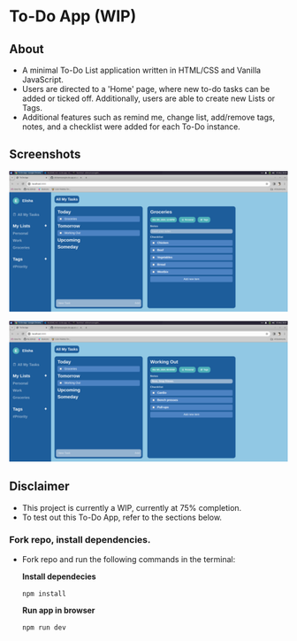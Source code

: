 # To-Do App (WIP)

## About
- A minimal To-Do List application written in HTML/CSS and Vanilla JavaScript.
- Users are directed to a 'Home' page, where new to-do tasks can be added or ticked off. Additionally, users are able to create new Lists or Tags.
- Additional features such as remind me, change list, add/remove tags, notes, and a checklist were added for each To-Do instance.

## Screenshots

![Groceries List](<to-do app overview.png>)

![Working Out List](working-out-view.png)

## Disclaimer
- This project is currently a WIP, currently at 75% completion.
- To test out this To-Do App, refer to the sections below.

### Fork repo, install dependencies.

- Fork repo and run the following commands in the terminal:

    **Install dependecies**

    ```
    npm install
    ```

    **Run app in browser**
    ```
    npm run dev
    ```

